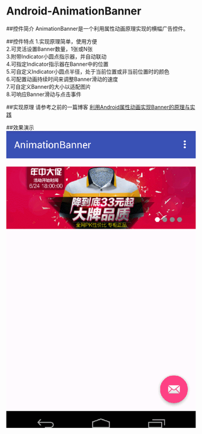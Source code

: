 # Android-AnimationBanner

##控件简介 
  AnimationBanner是一个利用属性动画原理实现的横幅广告控件。
  
##控件特点
  1.实现原理简单，使用方便<br/>
  2.可灵活设置Banner数量，1张或N张<br/>
  3.附带Indicator小圆点指示器，并自动联动<br/>
  4.可指定Indicator指示器在Banner中的位置<br/>
  5.可自定义Indicator小圆点半径，处于当前位置或非当前位置时的颜色<br/>
  6.可配置动画持续时间来调整Banner滑动的速度<br/>
  7.可自定义Banner的大小以适配图片<br/>
  8.可响应Banner滑动与点击事件

##实现原理
  请参考之前的一篇博客 [利用Android属性动画实现Banner的原理与实践](http://blog.csdn.net/ahence/article/details/46646559)

##效果演示
  ![image](https://github.com/aspook/Android-AnimationBanner/raw/master/images/AnimationBanner.gif)

